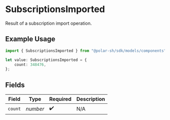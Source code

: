 # SubscriptionsImported

Result of a subscription import operation.

## Example Usage

```typescript
import { SubscriptionsImported } from "@polar-sh/sdk/models/components";

let value: SubscriptionsImported = {
    count: 348476,
};
```

## Fields

| Field              | Type               | Required           | Description        |
| ------------------ | ------------------ | ------------------ | ------------------ |
| `count`            | *number*           | :heavy_check_mark: | N/A                |